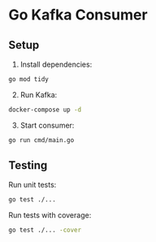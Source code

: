 # Go Kafka Consumer

## Setup

1. Install dependencies:
```sh
go mod tidy
```

2. Run Kafka:
```sh
docker-compose up -d
```

3. Start consumer:
```sh
go run cmd/main.go
```

## Testing

Run unit tests:
```sh
go test ./...
```

Run tests with coverage:
```sh
go test ./... -cover
```
